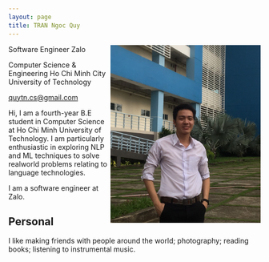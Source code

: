 ```yaml
---
layout: page
title: TRAN Ngoc Quy
---
```


<img style="float: right;" src="../assets/img/me.png" width="300">

Software Engineer
Zalo

Computer Science & Engineering
Ho Chi Minh City University of Technology

quytn.cs@gmail.com

Hi, I am a fourth-year B.E student in Computer Science at Ho Chi Minh University of Technology. I am particularly enthusiastic in exploring NLP and ML techniques to solve realworld problems relating to language technologies.

I am a software engineer at Zalo.

## Personal

I like making friends with people around the world; photography; reading books; listening to instrumental music.